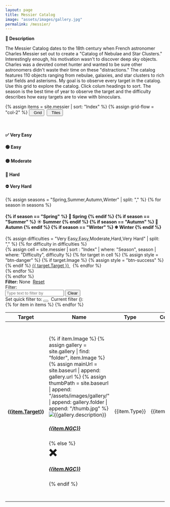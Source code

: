 ```yaml
---
layout: page
title: Messier Catalog
image: "assets/images/gallery.jpg"
permalink: /messier/
---
```

<p><strong><span id="expando" data-value="open">🔽</span>&nbsp;Description</strong></p>
<p id="expando-target">The Messier Catalog dates to the 18th century when French astronomer Charles Messier set out to create a "Catalog of Nebulae and Star Clusters." Interestingly enough, his motivation wasn't to discover deep sky objects. Charles was a devoted comet hunter and wanted to be sure other astronomers didn't waste their time on these "distractions." The catalog features 110 objects ranging from nebulae, galaxies, and star clusters to rich star fields and asterisms. My goal is to observe every target in the catalog. Use this grid to explore the catalog. Click colum headings to sort. The season is the best time of year to observe the target and the difficulty describes how easy targets are to view with binoculars.</p>

{% assign items = site.messier | sort: "Index" %}
{% assign grid-flow = "col-2" %}
<button id="btnGrid"><span class="fa fa-list"/> &nbsp; Grid</button>&nbsp;
<button id="btnTile"><span class="fa fa-th"/> &nbsp; Tiles</button>
<div class="container-fluid" id="tiles">
    <div class="row">
        <div class="{{grid-flow}}">
            <span class="fa fa-star"/> &nbsp;<span id="report"></span>
        </div>
        <div class="{{grid-flow}}">
            <h4>✅ Very Easy</h4>
        </div>
        <div class="{{grid-flow}}">
            <h4>🟢 Easy</h4>
        </div>
        <div class="{{grid-flow}}">
            <h4>🟡 Moderate</h4>
        </div>
        <div class="{{grid-flow}}">
            <h4>🔴 Hard</h4>
        </div>
        <div class="{{grid-flow}}">
            <h4>⛔ Very Hard</h4>
        </div>
    </div>
    {% assign seasons = "Spring,Summer,Autumn,Winter" | split: "," %}
    {% for season in seasons %}
    <div class="row" data-value="{{ season }}">
        <div class="{{grid-flow}}">            
            <h4>
            {% if season == "Spring" %}
            🌼 Spring
            {% endif %}
            {% if season == "Summer" %}
            ☀ Summer
            {% endif %}
            {% if season == "Autumn" %}
            🍂 Autumn
            {% endif %}
            {% if season == "Winter" %}
            ❄ Winter
            {% endif %}
            </h4>
        </div>
        {% assign difficulties = "Very Easy,Easy,Moderate,Hard,Very Hard" | split: "," %}
        {% for difficulty in difficulties %}
        <div class="{{grid-flow}} border border-dark" data-value="{{ difficulty }}">
            {% assign cell = site.messier | sort : "Index" | where: "Season", season | where: "Difficulty", difficulty %}
            {% for target in cell %}
                {% assign style = "btn-danger" %}
                {% if target.Image %}
                    {% assign style = "btn-success" %}
                {% endif %}
                <a href="/messier/{{ target.Target }}" class="m-1 p-1 btn {{style}}" title="View details of {{ target.NGC }}">
                    {{ target.Target }}
                </a>&nbsp;
            {% endfor %}            
        </div>
        {% endfor %}
    </div>    
    {% endfor %}        
</div>
<div class="container-fluid" id="grid">
    <div class="row">
        <div class="col-6">
            <strong>Filter:</strong>&nbsp;<span id="filters">None</span>&nbsp;
            <a class="btn btn-secondary btn-sm mb-1" id="btnClearFilter" href="#">Reset</a>
        </div>
        <div class="col-6">
            <div class="input-group">
                <div class="input-group-prepend">
                    <span class="input-group-text" id="filter-label">Filter:</span>
                </div>
                <input type="text" id="textFilter" class="form-control" placeholder="Type text to filter by" aria-label="Filter" aria-describedby="filter-label"/>
                <button class="btn btn-secondary btn-sm mb-1 ml-1" id="btnClearText">Clear</button>
            </div>
        </div>
    </div>
    <div class="row">
        Set quick filter to:
        <button id="filterToggle" class="btn btn-link btn-sm"></button>
        &nbsp;Current filter (<span id="currentFilter"></span>):&nbsp;
        <span id="filter-type"></span>
        <span id="filter-constellation"></span>
        <span id="filter-season"></span>
        <span id="filter-difficulty"></span>
    </div>
    <div class="row">
        <div class="col-12">
            <table class="table table-striped table-hover table-sm mw-100">
                <thead class="thead-light table-info">
                    <tr>
                        <th scope="col" class="" data-sort="target">Target</th>
                        <th scope="col" data-sort="name" class="text-center">Name</th>
                        <th scope="col" data-sort="type">Type</th>      
                        <th scope="col" data-sort="constellation">Constellation</th>
                        <th scope="col" data-sort="ra">R.A.</th>
                        <th scope="col" data-sort="dec">Dec.</th>
                        <th scope="col" data-sort="magnitude">Mag.</th>
                        <th scope="col" data-sort="size">Size</th>
                        <th scope="col" data-sort="distanceLy">Distance</th>
                        <th scope="col" data-sort="season">Season</th>
                        <th scope="col" data-sort="difficulty">Difficulty</th>
                    </tr>
                </thead>
                <tbody>
                    {% for item in items %}
                    <tr class="align-items-center">
                        <th scope="row" class="align-items-center" data-value="{{item.Target}}">
                            <a href="/messier/{{item.Target}}" title="{{item.Target}}">{{item.Target}}</a>
                        </th>
                        <td class="text-center" data-value="{{item.NGC}}" data-captured="{{ item.Image }}">
                            {% if item.Image %}
                                {% assign gallery = site.gallery | find: "folder", item.Image %}
                                {% assign mainUrl = site.baseurl | append: gallery.url %}
                                {% assign thumbPath = site.baseurl | append: "/assets/images/gallery/" | append: gallery.folder | append: "/thumb.jpg" %}
                                <div class="card bg-light messier-card">
                                    <img class="card-img-top" src="{{thumbPath}}" alt="{{gallery.description}}" title="{{gallery.description}}">
                                    <div class="card-img-overlay">
                                        <h5 class="card-title">
                                            <a class="stretched-link" href="/messier/{{item.Target}}" title="Messier {{item.Target}}">
                                                {{item.NGC}}
                                            </a>
                                        </h5>          
                                    </div>
                                </div>                                
                            {% else %}
                            <div class="card bg-light messier-card">
                                    <strong style="font-size: 2em;">❌</strong>
                                    <div class="card-body">
                                        <h5 class="card-title">
                                            <a class="stretched-link" href="/messier{{item.Target}}" title="Messier {{item.Target}}">
                                                {{item.NGC}}
                                            </a>
                                        </h5>          
                                    </div>
                            </div>
                            {% endif %}
                        </td>
                        <td data-value="{{item.Type}}" data-filter="type">{{item.Type}}</td>
                        <td data-value="{{item.Constellation}}" data-filter="constellation">{{item.Constellation}}</td>
                        <td data-value="{{item.RA}}">{{item.RA}}</td>
                        <td data-value="{{item.Dec}}">{{item.Dec}}</td>
                        <td data-value="{{item.Magnitude}}">
                            {% assign magnitude = item.Magnitude | to_integer %}
                            {% assign value = "&nbsp;" | append: item.Magnitude | append: "&nbsp;" %}
                            {% assign intensity = 200 | times: magnitude | divided_by: 10  %}
                            {% assign intensity = 255 | minus: intensity %}
                            {% assign fontcolor = "white" %}
                            {% if intensity > 127 %}
                            {% assign fontcolor = "black" %}
                            {% endif %}
                            <span class="border m-2 p-1 rounded-circle d-none d-lg-inline" style="width: 5em; color: {{fontcolor}}; background-color: rgb({{intensity}}, {{intensity}}, {{intensity}})">{{ value }}</span>
                        </td>
                        <td data-value="{{item.Size}}">{{item.Size}}</td>
                        <td data-value="{{item.DistanceLy}}">{{item.DistanceLy}} L.Y.</td>
                        <td data-value="{{item.Season}}" data-filter="season">
                            {% case item.Season %}
                                {% when "Winter" %}
                                <span title="Winter">❄</span>
                                {% when "Spring" %}
                                <span title="Spring">🌼</span>
                                {% when "Summer" %}
                                <span title="Summer">☀</span>                    
                                {% when "Autumn" %}
                                <span title="Autumn">🍂</span>                    
                                {% else %}
                            {% endcase %}
                            <span class="d-none d-lg-inline">&nbsp;{{ item.Season }}</span>
                        </td>
                        <td data-value="{{item.Difficulty}}" data-filter="difficulty">
                            {% case item.Difficulty %}
                                {% when "Very Easy" %}
                                <span title="Very Easy">✅</span>
                                {% when "Easy" %}
                                <span title="Easy">🟢</span>
                                {% when "Moderate" %}
                                <span title="Moderate">🟡</span>
                                {% when "Hard" %}
                                <span title="Hard">🔴</span>
                                {% when "Very Hard" %}
                                <span title="Very Hard">⛔</span>
                            {% endcase %}
                            <span class="d-none d-lg-inline">&nbsp;{{ item.Difficulty }}</span>
                        </td>
                    </tr>
                    {% endfor %}
                </tbody>
            </table>
        </div>
    </div>
</div>


<script src="{{ site.baseurl }}/assets/js/messier.js"></script>